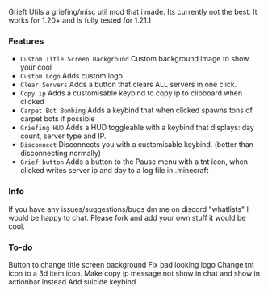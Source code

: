 Grieft Utils a griefing/misc util mod that i made. Its currently not the best. It works for 1.20+ and is fully tested for 1.21.1

### Features
- `Custom Title Screen Background` Custom background image to show your cool
- `Custom Logo` Adds custom logo
- `Clear Servers` Adds a button that clears ALL servers in one click.
- `Copy ip` Adds a customisable keybind to copy ip to clipboard when clicked
- `Carpet Bot Bombing` Adds a keybind that when clicked spawns tons of carpet bots if possible
- `Griefing HUD` Adds a HUD toggleable with a keybind that displays: day count, server type and IP. 
- `Disconnect` Disconnects you with a customisable keybind. (better than disconnecting normally)
- `Grief button` Adds a button to the Pause menu with a tnt icon, when clicked writes server ip and day to a log file in .minecraft

### Info
If you have any issues/suggestions/bugs dm me on discord "whatlists" I would be happy to chat.
Please fork and add your own stuff it would be cool.

### To-do
Button to change title screen background
Fix bad looking logo
Change tnt icon to a 3d item icon.
Make copy ip message not show in chat and show in actionbar instead
Add suicide keybind
